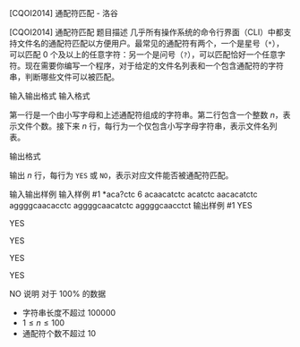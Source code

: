 



[CQOI2014] 通配符匹配 - 洛谷














[CQOI2014] 通配符匹配
题目描述
几乎所有操作系统的命令行界面（CLI）中都支持文件名的通配符匹配以方便用户。最常见的通配符有两个，一个是星号（```*```），可以匹配 0 个及以上的任意字符：另一个是问号（```?```），可以匹配恰好一个任意字符。现在需要你编写一个程序，对于给定的文件名列表和一个包含通配符的字符串，判断哪些文件可以被匹配。

输入输出格式
输入格式

第一行是一个由小写字母和上述通配符组成的字符串。第二行包含一个整数 $n$，表示文件个数。接下来 $n$ 行，每行为一个仅包含小写字母字符串，表示文件名列表。

输出格式

输出 $n$ 行，每行为 ``YES`` 或 ``NO``，表示对应文件能否被通配符匹配。

输入输出样例
输入样例 #1
*aca?ctc
6
acaacatctc
acatctc
aacacatctc
aggggcaacacctc
aggggcaacatctc
aggggcaacctct
输出样例 #1
YES
YES
YES
YES
YES
NO
说明
对于 $100 \%$ 的数据

- 字符串长度不超过 $100000$
- $1 \le n \le 100$
- 通配符个数不超过 $10$







